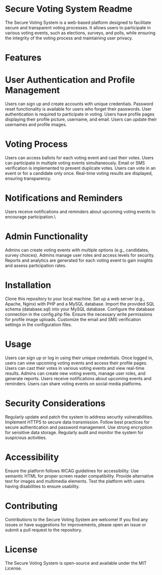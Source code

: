 # Secure Voting System Readme


The Secure Voting System is a web-based platform designed to facilitate secure and transparent voting processes. It allows users to participate in various voting events, such as elections, surveys, and polls, while ensuring the integrity of the voting process and maintaining user privacy.

# Features

# User Authentication and Profile Management
Users can sign up and create accounts with unique credentials.
Password reset functionality is available for users who forget their passwords.
User authentication is required to participate in voting.
Users have profile pages displaying their profile picture, username, and email.
Users can update their usernames and profile images.

# Voting Process

Users can access ballots for each voting event and cast their votes.
Users can participate in multiple voting events simultaneously.
Email or SMS verification is implemented to prevent duplicate votes.
Users can vote in an event or for a candidate only once.
Real-time voting results are displayed, ensuring transparency.

# Notifications and Reminders

Users receive notifications and reminders about upcoming voting events to encourage participation.\


# Admin Functionality
Admins can create voting events with multiple options (e.g., candidates, survey choices).
Admins manage user roles and access levels for security.
Reports and analytics are generated for each voting event to gain insights and assess participation rates.


# Installation
Clone this repository to your local machine.
Set up a web server (e.g., Apache, Nginx) with PHP and a MySQL database.
Import the provided SQL schema (database.sql) into your MySQL database.
Configure the database connection in the config.php file.
Ensure the necessary write permissions for profile image uploads.
Customize the email and SMS verification settings in the configuration files.

# Usage
Users can sign up or log in using their unique credentials.
Once logged in, users can view upcoming voting events and access their profile pages.
Users can cast their votes in various voting events and view real-time results.
Admins can create new voting events, manage user roles, and generate reports.
Users receive notifications about upcoming events and reminders.
Users can share voting events on social media platforms.



# Security Considerations
Regularly update and patch the system to address security vulnerabilities.
Implement HTTPS to secure data transmission.
Follow best practices for secure authentication and password management.
Use strong encryption for sensitive data storage.
Regularly audit and monitor the system for suspicious activities.

# Accessibility
Ensure the platform follows WCAG guidelines for accessibility.
Use semantic HTML for proper screen reader compatibility.
Provide alternative text for images and multimedia elements.
Test the platform with users having disabilities to ensure usability.

# Contributing
Contributions to the Secure Voting System are welcome! If you find any issues or have suggestions for improvements, please open an issue or submit a pull request to the repository.

# License
The Secure Voting System is open-source and available under the MIT License.

